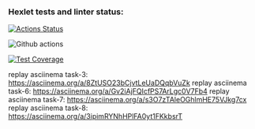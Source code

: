 ### Hexlet tests and linter status:

[![Actions Status](https://github.com/yappy05/frontend-project-46/actions/workflows/hexlet-check.yml/badge.svg)](https://github.com/yappy05/frontend-project-46/actions)

![Github actions](https://github.com/yappy05/frontend-project-46/actions/workflows/nodejs.yml/badge.svg)

[![Test Coverage](https://api.codeclimate.com/v1/badges/1f447f978a38f7e3da2d/test_coverage)](https://codeclimate.com/github/yappy05/frontend-project-46/test_coverage)

replay asciinema task-3: https://asciinema.org/a/8ZtUSO23bCjvtLeUaDQqbVuZk
replay asciinema task-6: https://asciinema.org/a/Gv2iAjFQIcfPS7ArLgc0V7Fb4
replay asciinema task-7: https://asciinema.org/a/s3O7zTAleOGhlmHE75VJkg7cx
replay asciinema task-8: https://asciinema.org/a/3ipimRYNhHPlFA0yt1FKkbsrT
